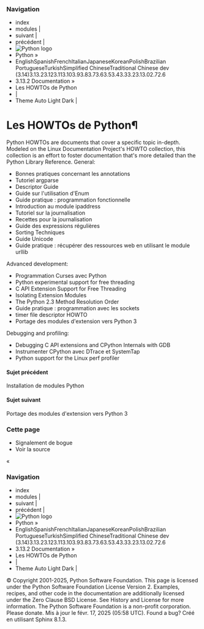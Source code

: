 ### Navigation
  * index
  * modules |
  * suivant |
  * précédent |
  * ![Python logo](https://docs.python.org/fr/3/_static/py.svg)
  * Python »
  * EnglishSpanishFrenchItalianJapaneseKoreanPolishBrazilian PortugueseTurkishSimplified ChineseTraditional Chinese
dev (3.14)3.13.23.123.113.103.93.83.73.63.53.43.33.23.13.02.72.6
  * 3.13.2 Documentation » 
  * Les HOWTOs de Python
  * | 
  * Theme  Auto Light Dark |


# Les HOWTOs de Python¶
Python HOWTOs are documents that cover a specific topic in-depth. Modeled on the Linux Documentation Project's HOWTO collection, this collection is an effort to foster documentation that's more detailed than the Python Library Reference.
General:
  * Bonnes pratiques concernant les annotations
  * Tutoriel argparse
  * Descriptor Guide
  * Guide sur l'utilisation d'Enum
  * Guide pratique : programmation fonctionnelle
  * Introduction au module ipaddress
  * Tutoriel sur la journalisation
  * Recettes pour la journalisation
  * Guide des expressions régulières
  * Sorting Techniques
  * Guide Unicode
  * Guide pratique : récupérer des ressources web en utilisant le module urllib


Advanced development:
  * Programmation Curses avec Python
  * Python experimental support for free threading
  * C API Extension Support for Free Threading
  * Isolating Extension Modules
  * The Python 2.3 Method Resolution Order
  * Guide pratique : programmation avec les sockets
  * timer file descriptor HOWTO
  * Portage des modules d'extension vers Python 3


Debugging and profiling:
  * Debugging C API extensions and CPython Internals with GDB
  * Instrumenter CPython avec DTrace et SystemTap
  * Python support for the Linux perf profiler


#### Sujet précédent
Installation de modules Python
#### Sujet suivant
Portage des modules d'extension vers Python 3
### Cette page
  * Signalement de bogue
  * Voir la source 


«
### Navigation
  * index
  * modules |
  * suivant |
  * précédent |
  * ![Python logo](https://docs.python.org/fr/3/_static/py.svg)
  * Python »
  * EnglishSpanishFrenchItalianJapaneseKoreanPolishBrazilian PortugueseTurkishSimplified ChineseTraditional Chinese
dev (3.14)3.13.23.123.113.103.93.83.73.63.53.43.33.23.13.02.72.6
  * 3.13.2 Documentation » 
  * Les HOWTOs de Python
  * | 
  * Theme  Auto Light Dark |


©  Copyright  2001-2025, Python Software Foundation. This page is licensed under the Python Software Foundation License Version 2. Examples, recipes, and other code in the documentation are additionally licensed under the Zero Clause BSD License. See History and License for more information. The Python Software Foundation is a non-profit corporation. Please donate. Mis à jour le févr. 17, 2025 (05:58 UTC). Found a bug? Créé en utilisant Sphinx 8.1.3. 

